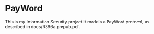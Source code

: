 # PayWord
This is my Information Security project
It models a PayWord protocol, as described in docs/RS96a.prepub.pdf.
